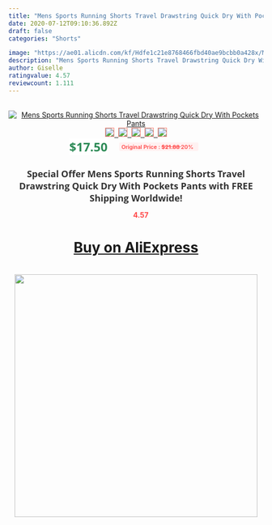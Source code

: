 ```yaml
---
title: "Mens Sports Running Shorts Travel Drawstring Quick Dry With Pockets Pants"
date: 2020-07-12T09:10:36.892Z
draft: false
categories: "Shorts"

image: "https://ae01.alicdn.com/kf/Hdfe1c21e8768466fbd40ae9bcbb0a428x/Mens-Sports-Running-Shorts-Travel-Drawstring-Quick-Dry-With-Pockets-Pants.jpg"
description: "Mens Sports Running Shorts Travel Drawstring Quick Dry With Pockets Pants"
author: Giselle
ratingvalue: 4.57
reviewcount: 1.111
---
```

<br>
<div style="text-align: center;">
<a href="https://s.click.aliexpress.com/e/_AW8s6v" target="_blank" rel="nofollow noopener noreferrer"><img alt="Mens Sports Running Shorts Travel Drawstring Quick Dry With Pockets Pants" class="magnifier-image" src="https://ae01.alicdn.com/kf/Hdfe1c21e8768466fbd40ae9bcbb0a428x/Mens-Sports-Running-Shorts-Travel-Drawstring-Quick-Dry-With-Pockets-Pants.jpg_640x640.jpg">
<br>
<img style="border:1px solid salmon" src="https://ae01.alicdn.com/kf/Hdfe1c21e8768466fbd40ae9bcbb0a428x/Mens-Sports-Running-Shorts-Travel-Drawstring-Quick-Dry-With-Pockets-Pants.jpg_120x120.jpg">&nbsp;&nbsp;<img style="border:1px solid salmon" src="https://ae01.alicdn.com/kf/H7b252402a9a44ba8a088177f7db04933M/Mens-Sports-Running-Shorts-Travel-Drawstring-Quick-Dry-With-Pockets-Pants.jpg_120x120.jpg">&nbsp;&nbsp;<img style="border:1px solid salmon" src="https://ae01.alicdn.com/kf/H3eec5ebf305b47dc8c891aa8f72b325bA/Mens-Sports-Running-Shorts-Travel-Drawstring-Quick-Dry-With-Pockets-Pants.jpg_120x120.jpg">&nbsp;&nbsp;<img style="border:1px solid salmon" src="https://ae01.alicdn.com/kf/H6d824e39d204452a9364f6c81f01c761e/Mens-Sports-Running-Shorts-Travel-Drawstring-Quick-Dry-With-Pockets-Pants.jpg_120x120.jpg">&nbsp;&nbsp;<img style="border:1px solid salmon" src="https://ae01.alicdn.com/kf/H30ad8a3994df49609dc345e2ee4889fbn/Mens-Sports-Running-Shorts-Travel-Drawstring-Quick-Dry-With-Pockets-Pants.jpg_120x120.jpg"></a></div><br0>
<div style="text-align: center;"><span style="background-color: white; border: 0px; box-sizing: border-box; color: seagreen; display: inline-block; font-family: &quot;open sans&quot; , &quot;arial&quot; , &quot;helvetica&quot; , sans-serif , &quot;heiti&quot;; font-size: 24px; font-stretch: inherit; font-weight: 700; line-height: inherit; margin: 0px 10px 0px 0px; padding: 0px; vertical-align: middle;">$17.50 </span>
<span style="background: rgb(255 , 241 , 241); border-radius: 3px; border: 0px; box-sizing: border-box; color: #ff4747; display: inline-block; font-family: inherit; font-size: 12px; font-stretch: inherit; font-style: inherit; font-variant: inherit; font-weight: 600; line-height: inherit; margin: 0px; padding: 2px 5px; transform: scale(0.9); vertical-align: middle;">Original Price : <b style="text-decoration: line-through;">$21.88 </b> 20%&nbsp;&nbsp;</span></div>
<h1 style="color: #333333; display: inline-block; font-family: &quot;open sans&quot; , &quot;arial&quot; , &quot;helvetica&quot; , sans-serif , &quot;heiti&quot;; font-size: 18px; font-stretch: inherit; font-weight: 700; text-align: center;">Special Offer Mens Sports Running Shorts Travel Drawstring Quick Dry With Pockets Pants with FREE Shipping Worldwide!</h1>
<div style="color: #ff4747; text-align: center;">
<img src="https://4.bp.blogspot.com/-M0ZcTcb-5uY/XleCXlxnR4I/AAAAAAAAAEc/OrjgMkXV1oMQFaCRZj5HQwOCBcu3w1FegCPcBGAYYCw/s1600/star.png" style="height: 15px;">&nbsp;<b>4.57</b></div>
<div class="button_cont" align="center"><a class="buynow_a" href="https://s.click.aliexpress.com/e/_AW8s6v" target="_blank" rel="nofollow noopener noreferrer"><H1>Buy on AliExpress</H1></a></div><br>
<div class="separator" style="clear: both; text-align: center;">
<img src="https://lh3.googleusercontent.com/-pTy5HemUv9M/XlePHvY0dAI/AAAAAAAAAE4/0nX5iRUoIWY8eMW9Dpxeirr157OZliDIgCLcBGAsYHQ/s1600/badge.gif" width="480">
</div>
